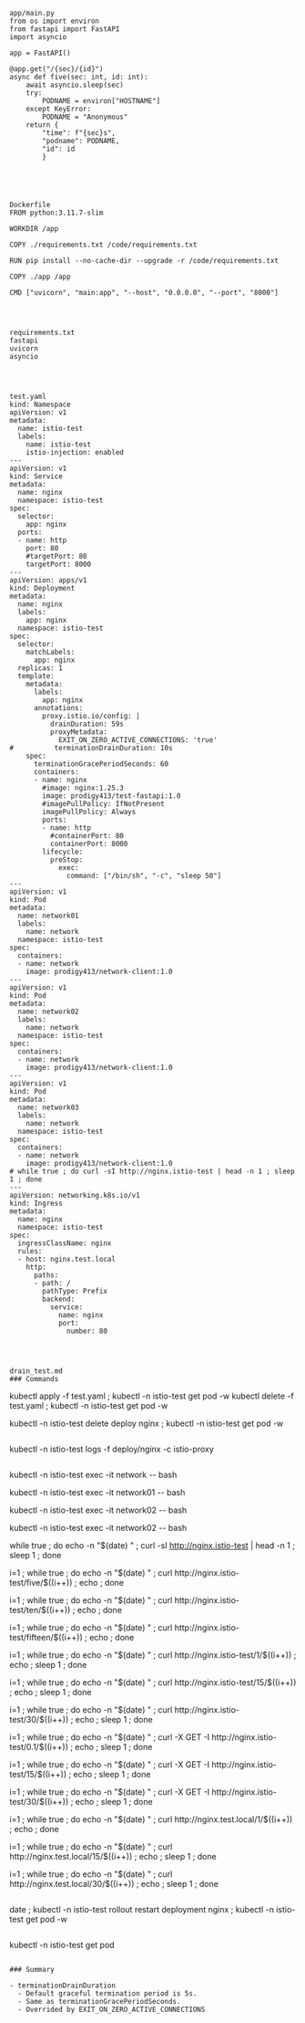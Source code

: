~~~
app/main.py
from os import environ
from fastapi import FastAPI
import asyncio

app = FastAPI()

@app.get("/{sec}/{id}")
async def five(sec: int, id: int):
    await asyncio.sleep(sec)
    try:
        PODNAME = environ["HOSTNAME"]
    except KeyError:
        PODNAME = "Anonymous"
    return {
        "time": f"{sec}s",
        "podname": PODNAME,
        "id": id
        }





Dockerfile
FROM python:3.11.7-slim

WORKDIR /app

COPY ./requirements.txt /code/requirements.txt

RUN pip install --no-cache-dir --upgrade -r /code/requirements.txt

COPY ./app /app

CMD ["uvicorn", "main:app", "--host", "0.0.0.0", "--port", "8000"]




requirements.txt
fastapi
uvicorn
asyncio




test.yaml
kind: Namespace
apiVersion: v1
metadata:
  name: istio-test
  labels:
    name: istio-test
    istio-injection: enabled
---
apiVersion: v1
kind: Service
metadata:
  name: nginx
  namespace: istio-test
spec:
  selector:
    app: nginx
  ports:
  - name: http
    port: 80
    #targetPort: 80
    targetPort: 8000
---
apiVersion: apps/v1
kind: Deployment
metadata:
  name: nginx
  labels:
    app: nginx
  namespace: istio-test
spec:
  selector:
    matchLabels:
      app: nginx
  replicas: 1
  template:
    metadata:
      labels:
        app: nginx
      annotations:
        proxy.istio.io/config: |
          drainDuration: 59s
          proxyMetadata:
            EXIT_ON_ZERO_ACTIVE_CONNECTIONS: 'true'
#          terminationDrainDuration: 10s
    spec:
      terminationGracePeriodSeconds: 60
      containers:
      - name: nginx
        #image: nginx:1.25.3
        image: prodigy413/test-fastapi:1.0
        #imagePullPolicy: IfNotPresent
        imagePullPolicy: Always
        ports:
        - name: http
          #containerPort: 80
          containerPort: 8000
        lifecycle:
          preStop:
            exec:
              command: ["/bin/sh", "-c", "sleep 50"]
---
apiVersion: v1
kind: Pod
metadata:
  name: network01
  labels:
    name: network
  namespace: istio-test
spec:
  containers:
  - name: network
    image: prodigy413/network-client:1.0
---
apiVersion: v1
kind: Pod
metadata:
  name: network02
  labels:
    name: network
  namespace: istio-test
spec:
  containers:
  - name: network
    image: prodigy413/network-client:1.0
---
apiVersion: v1
kind: Pod
metadata:
  name: network03
  labels:
    name: network
  namespace: istio-test
spec:
  containers:
  - name: network
    image: prodigy413/network-client:1.0
# while true ; do curl -sI http://nginx.istio-test | head -n 1 ; sleep 1 ; done
---
apiVersion: networking.k8s.io/v1
kind: Ingress
metadata:
  name: nginx
  namespace: istio-test
spec:
  ingressClassName: nginx
  rules:
  - host: nginx.test.local
    http:
      paths:
      - path: /
        pathType: Prefix
        backend:
          service:
            name: nginx
            port:
              number: 80




drain_test.md
### Commands

~~~
kubectl apply -f test.yaml ; kubectl -n istio-test get pod -w
kubectl delete -f test.yaml ; kubectl -n istio-test get pod -w

kubectl -n istio-test delete deploy nginx ; kubectl -n istio-test get pod -w

~~~

~~~
kubectl -n istio-test logs -f deploy/nginx -c istio-proxy

~~~

~~~
kubectl -n istio-test exec -it network -- bash

kubectl -n istio-test exec -it network01 -- bash

kubectl -n istio-test exec -it network02 -- bash

kubectl -n istio-test exec -it network02 -- bash

while true ; do echo -n "$(date) " ; curl -sI http://nginx.istio-test | head -n 1 ; sleep 1 ; done

i=1 ; while true ; do echo -n "$(date) " ; curl http://nginx.istio-test/five/$((i++)) ; echo ; done

i=1 ; while true ; do echo -n "$(date) " ; curl http://nginx.istio-test/ten/$((i++)) ; echo ; done

i=1 ; while true ; do echo -n "$(date) " ; curl http://nginx.istio-test/fifteen/$((i++)) ; echo ; done

i=1 ; while true ; do echo -n "$(date) " ; curl http://nginx.istio-test/1/$((i++)) ; echo ; sleep 1 ; done

i=1 ; while true ; do echo -n "$(date) " ; curl http://nginx.istio-test/15/$((i++)) ; echo ; sleep 1 ; done

i=1 ; while true ; do echo -n "$(date) " ; curl http://nginx.istio-test/30/$((i++)) ; echo ; sleep 1 ; done

i=1 ; while true ; do echo -n "$(date) " ; curl -X GET -I http://nginx.istio-test/0.1/$((i++)) ; echo ; sleep 1 ; done

i=1 ; while true ; do echo -n "$(date) " ; curl -X GET -I http://nginx.istio-test/15/$((i++)) ; echo ; sleep 1 ; done

i=1 ; while true ; do echo -n "$(date) " ; curl -X GET -I http://nginx.istio-test/30/$((i++)) ; echo ; sleep 1 ; done

i=1 ; while true ; do echo -n "$(date) " ; curl http://nginx.test.local/1/$((i++)) ; echo ; done

i=1 ; while true ; do echo -n "$(date) " ; curl http://nginx.test.local/15/$((i++)) ; echo ; sleep 1 ; done

i=1 ; while true ; do echo -n "$(date) " ; curl http://nginx.test.local/30/$((i++)) ; echo ; sleep 1 ; done
~~~

~~~
date ; kubectl -n istio-test rollout restart deployment nginx ; kubectl -n istio-test get pod -w

~~~

~~~
kubectl -n istio-test get pod

~~~

### Summary

- terminationDrainDuration
  - Default graceful termination period is 5s.
  - Same as terminationGracePeriodSeconds.
  - Overrided by EXIT_ON_ZERO_ACTIVE_CONNECTIONS
~~~
